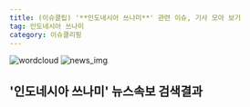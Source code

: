 ```yaml
---
title: (이슈클립) '**인도네시아 쓰나미**' 관련 이슈, 기사 모아 보기
tag: 인도네시아 쓰나미
category: 이슈클리핑
---
```

![wordcloud](https://s3.ap-northeast-2.amazonaws.com/lyrics101-wordcloud/2018-10-01-1538353159.png)
![news_img](https://user-images.githubusercontent.com/42597476/44507050-1206f400-a6e4-11e8-8d98-7ffbfebb353f.png)
## **'**인도네시아 쓰나미**'** 뉴스속보 검색결과

